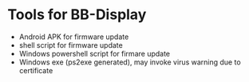 # Tools for BB-Display
- Android APK for firmware update
- shell script for firmware update
- Windows powershell script for firmare update
- Windows exe (ps2exe generated), may invoke virus warning due to certificate
